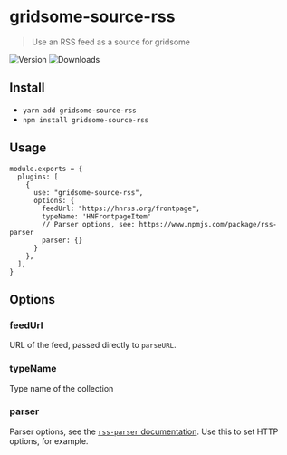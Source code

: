 # gridsome-source-rss

> Use an RSS feed as a source for gridsome

![Version](https://img.shields.io/npm/v/gridsome-source-rss)
![Downloads](https://img.shields.io/npm/dm/gridsome-source-rss)

## Install

- `yarn add gridsome-source-rss`
- `npm install gridsome-source-rss`

## Usage

```
module.exports = {
  plugins: [
    {
      use: "gridsome-source-rss",
      options: {
        feedUrl: "https://hnrss.org/frontpage",
        typeName: 'HNFrontpageItem'
        // Parser options, see: https://www.npmjs.com/package/rss-parser
        parser: {}
      }
    },
  ],
}
```

## Options

### feedUrl

URL of the feed, passed directly to `parseURL`.

### typeName

Type name of the collection

### parser

Parser options, see the [`rss-parser` documentation](https://www.npmjs.com/package/rss-parser). Use this to set HTTP options, for example.
